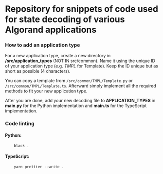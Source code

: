 # Repository for snippets of code used for state decoding of various Algorand applications

### How to add an application type

For a new application type, create a new directory in **/src/application_types** (NOT IN src/common).
Name it using the unique ID of your application type (e.g. _TMPL_ for Template).
Keep the ID unique but as short as possible (4 characters).

You can copy a template from `/src/common/TMPL/Template.py` or `/src/common/TMPL/Template.ts`.
Afterward simply implement all the required methods to fit your new application type.

After you are done, add your new decoding file to **APPLICATION_TYPES** in **main.py** for the Python implementation and **main.ts** for the TypeScript implementation.

### Code linting

#### Python:

```
    black .
```

#### TypeScript:

```
    yarn prettier --write .
```
